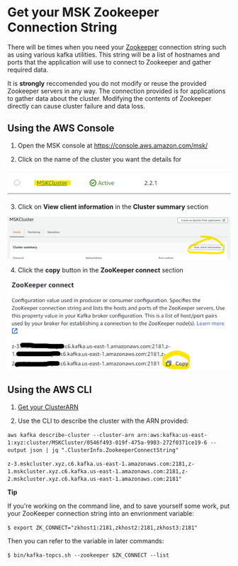 # Get your MSK Zookeeper Connection String

There will be times when you need your [Zookeeper](https://docs.aws.amazon.com/console/msk/zookeeper/documentation) connection string such as using various kafka utilities.  This string will be a list of hostnames and ports that the application will use to connect to Zookeeper and gather required data.  

It is **strongly** reccomended you do not modify or reuse the provided Zookeeper servers in any way.  The connection provided is for applications to gather data about the cluster.  Modifying the contents of Zookeeper directly can cause cluster failure and data loss.

## Using the AWS Console

1. Open the MSK console at https://console.aws.amazon.com/msk/

1. Click on the name of the cluster you want the details for

![mskclusterclick](_media/modules/commontasks/mskclickcluster.png)

3. Click on **View client information** in the **Cluster summary** section

![buttonhighlight](_media/modules/commontasks/mskviewclientinfobutton.png)

4. Click the **copy** button in the **ZooKeeper connect** section

![copyhighlight](_media/modules/commontasks/mskzookeeperdata.png)

## Using the AWS CLI

1. [Get your ClusterARN](/modules/commontasks/getclusterarn.md)

1. Use the CLI to describe the cluster with the ARN provided:

`aws kafka describe-cluster --cluster-arn arn:aws:kafka:us-east-1:xyz:cluster/MSKCluster/0546f493-019f-475a-9903-272f0371ce19-6 --output json | jq ".ClusterInfo.ZookeeperConnectString"`

`z-3.mskcluster.xyz.c6.kafka.us-east-1.amazonaws.com:2181,z-1.mskcluster.xyz.c6.kafka.us-east-1.amazonaws.com:2181,z-2.mskcluster.xyz.c6.kafka.us-east-1.amazonaws.com:2181"`

**Tip**

If you're working on the command line, and to save yourself some work, put your ZooKeeper connection string into an envrionment variable:

`$ export ZK_CONNECT="zkhost1:2181,zkhost2:2181,zkhost3:2181"`

Then you can refer to the variable in later commands:

`$ bin/kafka-topcs.sh --zookeeper $ZK_CONNECT --list`

